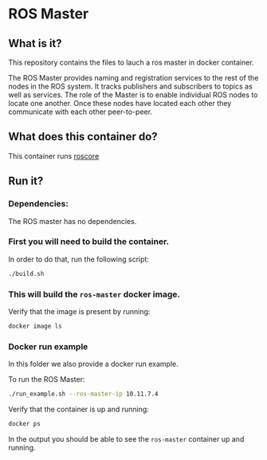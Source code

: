# ROS Master

## What is it?

This repository contains the files to lauch a ros master in docker container. 

The ROS Master provides naming and registration services to the rest of the nodes in the ROS system. It tracks publishers and subscribers to topics as well as services. The role of the Master is to enable individual ROS nodes to locate one another. Once these nodes have located each other they communicate with each other peer-to-peer.

## What does this container do?

This container runs [roscore](https://wiki.ros.org/roscore)

## Run it?

### Dependencies:

The ROS master has no dependencies.

### First you will need to build the container. 

In order to do that, run the following script:
```bash
./build.sh
```

### This will build the `ros-master` docker image. 

Verify that the image is present by running:
```bash
docker image ls
```

### Docker run example
In this folder we also provide a docker run example. 

To run the ROS Master:
```bash
./run_example.sh --ros-master-ip 10.11.7.4
```

Verify that the container is up and running:
```bash
docker ps
```

In the output you should be able to see the `ros-master` container up and running.